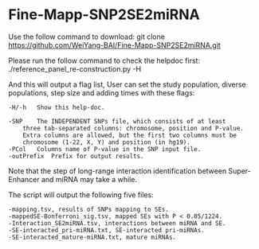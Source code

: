 # Fine-Mapp-SNP2SE2miRNA

Use the follow command to download:
  git clone https://github.com/WeiYang-BAI/Fine-Mapp-SNP2SE2miRNA.git

Please run the follow command to check the helpdoc first:
  ./reference_panel_re-construction.py -H
	
And this will output a flag list, User can set the study population, diverse populations, step size and adding times with these flags:
	
	-H/-h	Show this help-doc.

	-SNP	The INDEPENDENT SNPs file, which consists of at least 
		three tab-separated columns: chromosome, position and P-value.
		Extra columns are allowed, but the first two columns must be
		chromosome (1-22, X, Y) and position (in hg19). 
	-PCol	Columns name of P-value in the SNP input file.
	-outPrefix	Prefix for output results.

Note that the step of long-range interaction identification
between Super-Enhancer and miRNA may take a while.

The script will output the following five files:

	-mapping.tsv, results of SNPs mapping to SEs.
	-mappedSE-Bonferroni_sig.tsv, mapped SEs with P < 0.05/1224.
	-Interaction_SE2miRNA.tsv, interactions between miRNA and SE.
	-SE-interacted_pri-miRNA.txt, SE-interacted pri-miRNAs.
	-SE-interacted_mature-miRNA.txt, mature miRNAs.
